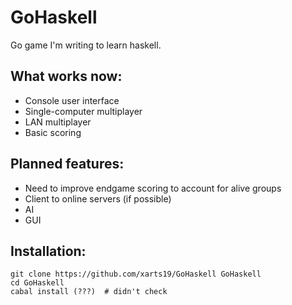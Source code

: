 GoHaskell
=========

Go game I'm writing to learn haskell.

What works now:
---------------
  * Console user interface
  * Single-computer multiplayer
  * LAN multiplayer
  * Basic scoring

Planned features:
-----------------
  * Need to improve endgame scoring to account for alive groups
  * Client to online servers (if possible)
  * AI
  * GUI

Installation:
-------------
    git clone https://github.com/xarts19/GoHaskell GoHaskell
    cd GoHaskell
    cabal install (???)  # didn't check
    